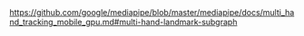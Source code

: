 ## 
https://github.com/google/mediapipe/blob/master/mediapipe/docs/multi_hand_tracking_mobile_gpu.md#multi-hand-landmark-subgraph